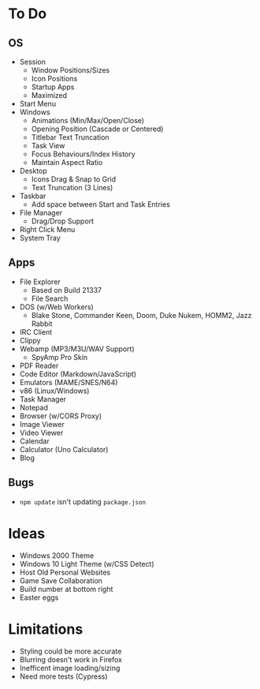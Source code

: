 # To Do

## OS

- Session
  - Window Positions/Sizes
  - Icon Positions
  - Startup Apps
  - Maximized
- Start Menu
- Windows
  - Animations (Min/Max/Open/Close)
  - Opening Position (Cascade or Centered)
  - Titlebar Text Truncation
  - Task View
  - Focus Behaviours/Index History
  - Maintain Aspect Ratio
- Desktop
  - Icons Drag & Snap to Grid
  - Text Truncation (3 Lines)
- Taskbar
  - Add space between Start and Task Entries
- File Manager
  - Drag/Drop Support
- Right Click Menu
- System Tray

## Apps

- File Explorer
  - Based on Build 21337
  - File Search
- DOS (w/Web Workers)
  - Blake Stone, Commander Keen, Doom, Duke Nukem, HOMM2, Jazz Rabbit
- IRC Client
- Clippy
- Webamp (MP3/M3U/WAV Support)
  - SpyAmp Pro Skin
- PDF Reader
- Code Editor (Markdown/JavaScript)
- Emulators (MAME/SNES/N64)
- v86 (Linux/Windows)
- Task Manager
- Notepad
- Browser (w/CORS Proxy)
- Image Viewer
- Video Viewer
- Calendar
- Calculator (Uno Calculator)
- Blog

## Bugs

- `npm update` isn't updating `package.json`

# Ideas

- Windows 2000 Theme
- Windows 10 Light Theme (w/CSS Detect)
- Host Old Personal Websites
- Game Save Collaboration
- Build number at bottom right
- Easter eggs

# Limitations

- Styling could be more accurate
- Blurring doesn't work in Firefox
- Inefficent image loading/sizing
- Need more tests (Cypress)
